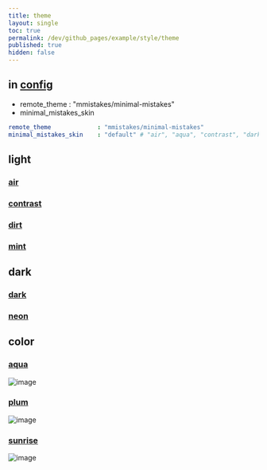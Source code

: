 ```yaml
---
title: theme
layout: single
toc: true
permalink: /dev/github_pages/example/style/theme
published: true
hidden: false
---
```




## in [config](/dev/github_pages#config)

- remote_theme : "mmistakes/minimal-mistakes"
- minimal_mistakes_skin

```yml
remote_theme             : "mmistakes/minimal-mistakes"
minimal_mistakes_skin    : "default" # "air", "aqua", "contrast", "dark", "dirt", "neon", "mint", "plum", "sunrise"
```



## light

### [air](https://mmistakes.github.io/minimal-mistakes/docs/configuration/#air-skin-air)

### [contrast](https://mmistakes.github.io/minimal-mistakes/docs/configuration/#contrast-skin-contrast)

### [dirt](https://mmistakes.github.io/minimal-mistakes/docs/configuration/#dirt-skin-dirt)

### [mint](https://mmistakes.github.io/minimal-mistakes/docs/configuration/#mint-skin-mint)



## dark

### [dark](https://mmistakes.github.io/minimal-mistakes/docs/configuration/#dark-skin-dark)

### [neon](https://mmistakes.github.io/minimal-mistakes/docs/configuration/#neon-skin-neon)



## color

### [aqua](https://mmistakes.github.io/minimal-mistakes/docs/configuration/#aqua-skin-aqua)

![image](https://user-images.githubusercontent.com/92285528/143727199-dd40986b-a777-4c67-aa6b-7eccd0467bd0.png)

### [plum](https://mmistakes.github.io/minimal-mistakes/docs/configuration/#neon-skin-plum)

![image](https://user-images.githubusercontent.com/92285528/143726726-ffff992f-b44c-4edb-8ea7-de211650f11e.png)

### [sunrise](https://mmistakes.github.io/minimal-mistakes/docs/configuration/#sunrise-skin-sunrise)

![image](https://user-images.githubusercontent.com/92285528/143726371-bf3f2224-85fd-4f48-ab39-46200945bb32.png)
